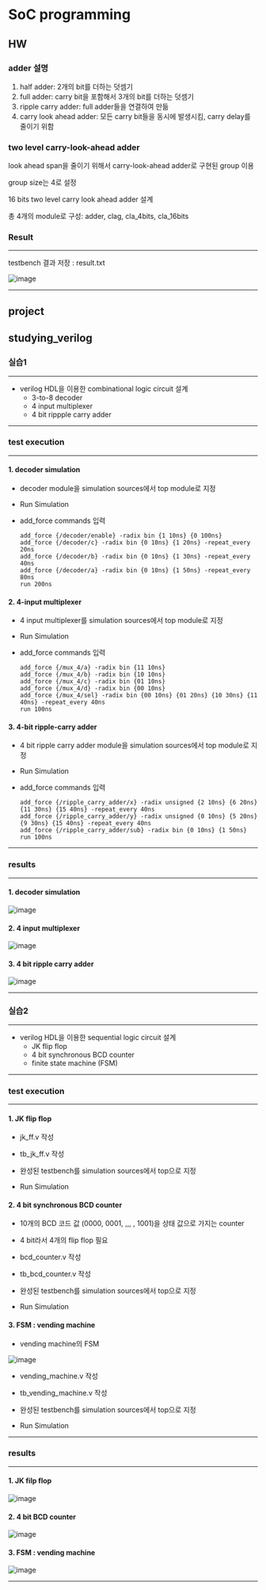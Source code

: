 # SoC programming

## HW

### adder 설명

1. half adder: 2개의 bit를 더하는 덧셈기
2. full adder: carry bit을 포함해서 3개의 bit를 더하는 덧셈기
3. ripple carry adder: full adder들을 연결하여 만듦
4. carry look ahead adder: 모든 carry bit들을 동시에 발생시킴, carry delay를 줄이기 위함

### two level carry-look-ahead adder

look ahead span을 줄이기 위해서 carry-look-ahead adder로 구현된 group 이용

group size는 4로 설정

16 bits two level carry look ahead adder 설계

총 4개의 module로 구성: adder, clag, cla_4bits, cla_16bits

### Result

--------------------------------------------------------------------------

testbench 결과 저장 : result.txt

![image](https://user-images.githubusercontent.com/45198475/98804939-37fe4780-245a-11eb-8a05-ab203929ce2d.png)

--------------------------------------------------------------------------

## project

## studying_verilog

### 실습1

--------------------------------------------------------------------------

- verilog HDL을 이용한 combinational logic circuit 설계
  - 3-to-8 decoder
  - 4 input multiplexer
  - 4 bit rippple carry adder
  
--------------------------------------------------------------------------

### test execution

--------------------------------------------------------------------------

#### 1. decoder simulation

- decoder module을 simulation sources에서 top module로 지정

- Run Simulation

- add_force commands 입력
  ```
  add_force {/decoder/enable} -radix bin {1 10ns} {0 100ns}
  add_force {/decoder/c} -radix bin {0 10ns} {1 20ns} -repeat_every 20ns
  add_force {/decoder/b} -radix bin {0 10ns} {1 30ns} -repeat_every 40ns
  add_force {/decoder/a} -radix bin {0 10ns} {1 50ns} -repeat_every 80ns
  run 200ns
  ```
  
#### 2. 4-input multiplexer

- 4 input multiplexer를 simulation sources에서 top module로 지정

- Run Simulation

- add_force commands 입력
  ```
  add_force {/mux_4/a} -radix bin {11 10ns}
  add_force {/mux_4/b} -radix bin {10 10ns}
  add_force {/mux_4/c} -radix bin {01 10ns}
  add_force {/mux_4/d} -radix bin {00 10ns}
  add_force {/mux_4/sel} -radix bin {00 10ns} {01 20ns} {10 30ns} {11 40ns} -repeat_every 40ns
  run 100ns
  ```

#### 3. 4-bit ripple-carry adder

- 4 bit ripple carry adder module을 simulation sources에서 top module로 지정

- Run Simulation

- add_force commands 입력
  ```
  add_force {/ripple_carry_adder/x} -radix unsigned {2 10ns} {6 20ns} {11 30ns} {15 40ns} -repeat_every 40ns
  add_force {/ripple_carry_adder/y} -radix unsigned {0 10ns} {5 20ns} {9 30ns} {15 40ns} -repeat_every 40ns
  add_force {/ripple_carry_adder/sub} -radix bin {0 10ns} {1 50ns}
  run 100ns
  ```
  
--------------------------------------------------------------------------

### results

--------------------------------------------------------------------------

#### 1. decoder simulation

![image](https://user-images.githubusercontent.com/45198475/98807309-ca541a80-245d-11eb-88ac-f8b67417f186.png)

#### 2. 4 input multiplexer

![image](https://user-images.githubusercontent.com/45198475/98807914-b3fa8e80-245e-11eb-8557-927081279b99.png)

#### 3. 4 bit ripple carry adder

![image](https://user-images.githubusercontent.com/45198475/98808534-9da10280-245f-11eb-9813-2c311242250d.png)

--------------------------------------------------------------------------


### 실습2

-------------------------------------------------------------------------

- verilog HDL을 이용한 sequential logic circuit 설계
  - JK flip flop
  - 4 bit synchronous BCD counter
  - finite state machine (FSM)
  
--------------------------------------------------------------------------
  
### test execution

-----------------------------------------------------------------------

#### 1. JK flip flop

- jk_ff.v 작성

- tb_jk_ff.v 작성

- 완성된 testbench를 simulation sources에서 top으로 지정

- Run Simulation

#### 2. 4 bit synchronous BCD counter

- 10개의 BCD 코드 값 (0000, 0001, ,,, , 1001)을 상태 값으로 가지는 counter

- 4 bit라서 4개의 flip flop 필요

- bcd_counter.v 작성

- tb_bcd_counter.v 작성

- 완성된 testbench를 simulation sources에서 top으로 지정

- Run Simulation

#### 3. FSM : vending machine

- vending machine의 FSM

![image](https://user-images.githubusercontent.com/45198475/98811652-87e20c00-2464-11eb-94e7-722b85d29d04.png)

- vending_machine.v 작성
 
- tb_vending_machine.v 작성

- 완성된 testbench를 simulation sources에서 top으로 지정

- Run Simulation

--------------------------------------------------------------------------

### results

--------------------------------------------------------------------------

#### 1. JK filp flop

![image](https://user-images.githubusercontent.com/45198475/98810617-d68ea680-2462-11eb-8311-cc49e67525ad.png)

#### 2. 4 bit BCD counter

![image](https://user-images.githubusercontent.com/45198475/98811226-d511ae00-2463-11eb-9567-6780a2458a9b.png)


#### 3. FSM : vending machine

![image](https://user-images.githubusercontent.com/45198475/98811283-f1ade600-2463-11eb-892f-51a2d7db6db5.png)

--------------------------------------------------------------------------
